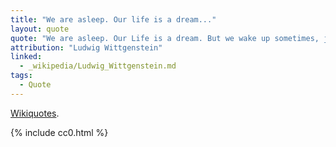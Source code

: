 ```yaml
---
title: "We are asleep. Our life is a dream..."
layout: quote
quote: "We are asleep. Our Life is a dream. But we wake up sometimes, just enough to know that we are dreaming."
attribution: "Ludwig Wittgenstein"
linked:
  - _wikipedia/Ludwig_Wittgenstein.md
tags:
  - Quote
---
```

[Wikiquotes](https://en.wikiquote.org/wiki/Ludwig_Wittgenstein).

{% include cc0.html %}